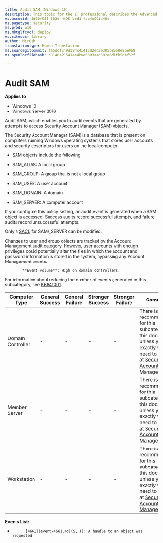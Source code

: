 ```yaml
---
title: Audit SAM (Windows 10)
description: This topic for the IT professional describes the Advanced Security Audit policy setting, Audit SAM, which enables you to audit events that are generated by attempts to access Security Account Manager (SAM) objects.
ms.assetid: 1d00f955-383d-4c95-bbd1-fab4a991a46e
ms.pagetype: security
ms.prod: w10
ms.mktglfcycl: deploy
ms.sitesec: library
author: Mir0sh
translationtype: Human Translation
ms.sourcegitcommit: fa5ddfcf9d394c41415d2ed3e305b8068e8be0b8
ms.openlocfilehash: c0140a27541ee4b6e5393a4c502e6d1fb5daf52f

---
```


# Audit SAM

**Applies to**
-   Windows 10
-   Windows Server 2016


Audit SAM, which enables you to audit events that are generated by attempts to access Security Account Manager ([SAM](https://technet.microsoft.com/en-us/library/cc756748(v=ws.10).aspx)) objects.

The Security Account Manager (SAM) is a database that is present on computers running Windows operating systems that stores user accounts and security descriptors for users on the local computer.

-   SAM objects include the following:

-   SAM\_ALIAS: A local group

-   SAM\_GROUP: A group that is not a local group

-   SAM\_USER: A user account

-   SAM\_DOMAIN: A domain

-   SAM\_SERVER: A computer account

If you configure this policy setting, an audit event is generated when a SAM object is accessed. Success audits record successful attempts, and failure audits record unsuccessful attempts.

Only a [SACL](https://msdn.microsoft.com/en-us/library/windows/desktop/aa374872(v=vs.85).aspx) for SAM\_SERVER can be modified.

Changes to user and group objects are tracked by the Account Management audit category. However, user accounts with enough privileges could potentially alter the files in which the account and password information is stored in the system, bypassing any Account Management events.


            **Event volume**: High on domain controllers.

For information about reducing the number of events generated in this subcategory, see [KB841001](https://support.microsoft.com/en-us/kb/841001).

| Computer Type     | General Success | General Failure | Stronger Success | Stronger Failure | Comments                                                                                                                                                                                                                    |
|-------------------|-----------------|-----------------|------------------|------------------|-----------------------------------------------------------------------------------------------------------------------------------------------------------------------------------------------------------------------------|
| Domain Controller | -               | -               | -                | -                | There is no recommendation for this subcategory in this document, unless you know exactly what you need to monitor at [Security Account Manager](https://technet.microsoft.com/en-us/library/cc756748(v=ws.10).aspx) level. |
| Member Server     | -               | -               | -                | -                | There is no recommendation for this subcategory in this document, unless you know exactly what you need to monitor at [Security Account Manager](https://technet.microsoft.com/en-us/library/cc756748(v=ws.10).aspx) level. |
| Workstation       | -               | -               | -                | -                | There is no recommendation for this subcategory in this document, unless you know exactly what you need to monitor at [Security Account Manager](https://technet.microsoft.com/en-us/library/cc756748(v=ws.10).aspx) level. |

**Events List:**

-   
            [4661](event-4661.md)(S, F): A handle to an object was requested.

# 




<!--HONumber=Jun16_HO4-->



